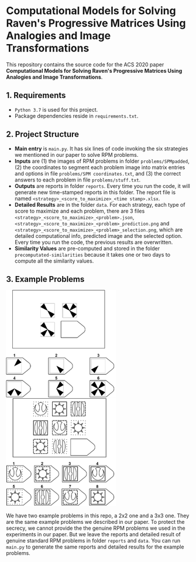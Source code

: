 # Computational Models for Solving Raven's Progressive Matrices Using Analogies and Image Transformations

This repository contains the source code for the ACS 2020 paper **Computational Models for Solving Raven's Progressive Matrices Using Analogies and Image Transformations**.

## 1. Requirements
* `Python 3.7` is used for this project.
* Package dependencies reside in `requirements.txt`.

## 2. Project Structure
* **Main entry** is `main.py`. It has six lines of code invoking the six strategies we mentioned in our paper to solve RPM problems.
* **Inputs**  are (1) the images of RPM problems in folder `problems/SPMpadded`, (2) the coordinates to segment each problem image into matrix entries and options in file `problems/SPM coordinates.txt`, and (3) the correct answers to each problem in file `problems/stuff.txt`.
* **Outputs** are reports in folder `reports`. Every time you run the code, it will generate new time-stamped reports in this folder. The report file is named `<strategy>_<score_to_maximize>_<time stamp>.xlsx`.
* **Detailed Results** are in the folder `data`. For each strategy, each type of score to maximize and each problem, there are 3 files `<strategy>_<score_to_maximize>_<problem>.json`, `<strategy>_<score_to_maximize>_<problem>_prediction.png` and `<strategy>_<score_to_maximize>_<problem>_selection.png`, which are detailed computational info, predicted image and the selected option. Every time you run the code, the previous results are overwritten.
* **Similarity Values** are pre-computed and stored in the folder `precomputated-similarities` because it takes one or two days to compute all the similarity values.


## 3. Example Problems

<p float="left">
  <img src="problems/SPMpadded/example_2x2.png" alt="The 2x2 Example Problem" width="300"/>
  <img src="problems/SPMpadded/example_3x3.png" alt="The 3x3 Example Problem" width="300"/>
</p>

We have two example problems in this repo, a 2x2 one and a 3x3 one. They are the same example problems we described in our paper. To protect the secrecy, we cannot provide the the genuine RPM problems we used in the experiments in our paper. But we leave the reports and detailed result of genuine standard RPM problems in folder `reports` and `data`.  You can run `main.py` to generate the same reports and detailed results for the example problems.

